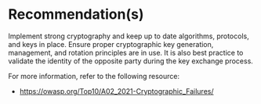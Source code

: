 # Recommendation(s)

Implement strong cryptography and keep up to date algorithms, protocols, and keys in place. Ensure proper cryptographic key generation, management, and rotation principles are in use. It is also best practice to validate the identity of the opposite party during the key exchange process.

For more information, refer to the following resource:

- <https://owasp.org/Top10/A02_2021-Cryptographic_Failures/>
